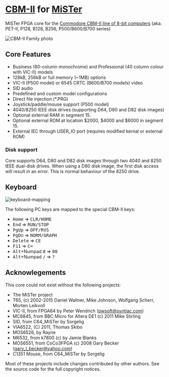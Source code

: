 # [CBM-II](https://github.com/eriks5/CBM-II_MiSTer/) for [MiSTer](https://github.com/MiSTer-devel/Main_MiSTer/wiki)

MiSTer FPGA core for the [Commodore CBM-II line of 8-bit computers](http://cbmsteve.ca/cbm2/index.html)
(aka. PET-II, P128, B128, B256, P500/B600/B700 series)

![CBM-II Family photo](https://github.com/eriks5/CBM-II_MiSTer/blob/master/b3.jpg?raw=true)

## Core Features

* Business (80-column monochrome) and Professional (40 column colour with VIC-II) models
* 128kB, 256kB or full memory (~1MB) options
* VIC-II (P500 model) or 6545 CRTC (B600/B700 models) video
* SID audio
* Predefined and custom model configurations
* Direct file injection (*.PRG)
* Joystick/paddle/mouse support (P500 model)
* 4040/8250 IEEE disk drives (supporting D64, D80 and D82 disk images)
* Optional external RAM in segment 15.
* Optional external ROM at location $2000, $4000 and $6000 in segment 15.
* External IEC through USER_IO port (requires modified kernal or external ROM)

### Disk support

Core supports D64, D80 and D82 disk images through two 4040 and 8250 IEEE dual-disk drives. 
When using a D80 disk image, the first disk access will result in an error. 
This is normal behaviour of the 8250 drive.

## Keyboard

![keyboard-mapping](https://github.com/eriks5/CBM-II_MiSTer/blob/master/keyboard.png?raw=true)

The following PC keys are mapped to the special CBM-II keys:

* <kbd>Home</kbd> &rArr; <kbd>CLR/HOME</kbd>
* <kbd>End</kbd> &rArr; <kbd>RUN/STOP</kbd>
* <kbd>PgUp</kbd> &rArr; <kbd>OFF/RVS</kbd>
* <kbd>PgDn</kbd> &rArr; <kbd>NORM/GRAPH</kbd>
* <kbd>Delete</kbd> &rArr; <kbd>CE</kbd>
* <kbd>F11</kbd> &rArr; <kbd>C=</kbd>
* <kbd>Alt</kbd>+Numpad <kbd>0</kbd> &rArr; <kbd>00</kbd>
* <kbd>Alt</kbd>+Numpad <kbd>/</kbd> &rArr; <kbd>?</kbd>

## Acknowlegements

This core could not exist without the following projects:

* The MiSTer project
* T65, (c) 2002-2015 Daniel Wallner, Mike Johnson, Wolfgang Scherr, Morten Leikvoll
* VIC-II, from FPGA64 by Peter Wendrich (pwsoft@syntiac.com)
* MC6845, from BBC Micro for Altera DE1 (c) 2011 Mike Stirling
* SID, from C64_MiSTer by Sorgelig
* VIA6522, (C) 2011, Thomas Skibo
* MOS6526, by Rayne
* M6532, from k7800 (c) by Jamie Blanks
* MOS6551, from CoCo3FPGA (c) 2008 Gary Becker (gary_l_becker@yahoo.com)
* C1351 Mouse, from C64_MiSTer by Sorgelig

Most of these projects include changes contributed by other authors.
See the source code for the full copyright notices.
